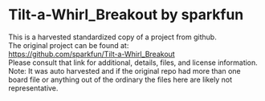 
# Tilt-a-Whirl_Breakout by sparkfun  
This is a harvested standardized copy of a project from github.  
The original project can be found at:  
https://github.com/sparkfun/Tilt-a-Whirl_Breakout  
Please consult that link for additional, details, files, and license information.  
Note: It was auto harvested and if the original repo had more than one board file or anything out of the ordinary the files here are likely not representative.  
    